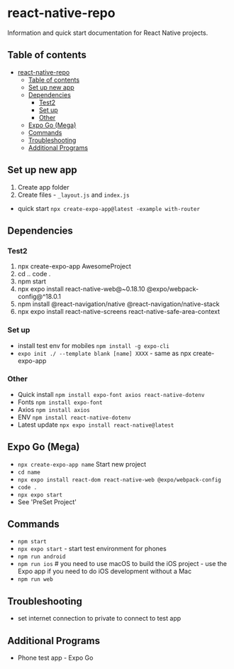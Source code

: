 # react-native-repo

Information and quick start documentation for React Native projects.

## Table of contents

- [react-native-repo](#react-native-repo)
  - [Table of contents](#table-of-contents)
  - [Set up new app](#set-up-new-app)
  - [Dependencies](#dependencies)
    - [Test2](#test2)
    - [Set up](#set-up)
    - [Other](#other)
  - [Expo Go (Mega)](#expo-go-mega)
  - [Commands](#commands)
  - [Troubleshooting](#troubleshooting)
  - [Additional Programs](#additional-programs)

## Set up new app

1. Create app folder
2. Create files - `_layout.js` and `index.js`

- quick start `npx create-expo-app@latest -example with-router`

## Dependencies

### Test2

1. npx create-expo-app AwesomeProject
2. cd .. code .
3. npm start
4. npx expo install react-native-web@~0.18.10 @expo/webpack-config@^18.0.1
5. npm install @react-navigation/native @react-navigation/native-stack
6. npx expo install react-native-screens react-native-safe-area-context

### Set up

- install test env for mobiles `npm install -g expo-cli`
- `expo init ./ --template blank [name] XXXX` - same as npx create-expo-app

### Other

- Quick install `npm install expo-font axios react-native-dotenv`
- Fonts `npm install expo-font`
- Axios `npm install axios`
- ENV `npm install react-native-dotenv`
- Latest update `npx expo install react-native@latest`

## Expo Go (Mega)

- `npx create-expo-app name` Start new project
- `cd name`
- `npx expo install react-dom react-native-web @expo/webpack-config`
- `code .`
- `npx expo start`
- See 'PreSet Project'

## Commands

- `npm start`
- `npx expo start` - start test environment for phones
- `npm run android`
- `npm run ios` # you need to use macOS to build the iOS project - use the Expo app if you need to do iOS development without a Mac
- `npm run web`

## Troubleshooting

- set internet connection to private to connect to test app

## Additional Programs

- Phone test app - Expo Go
